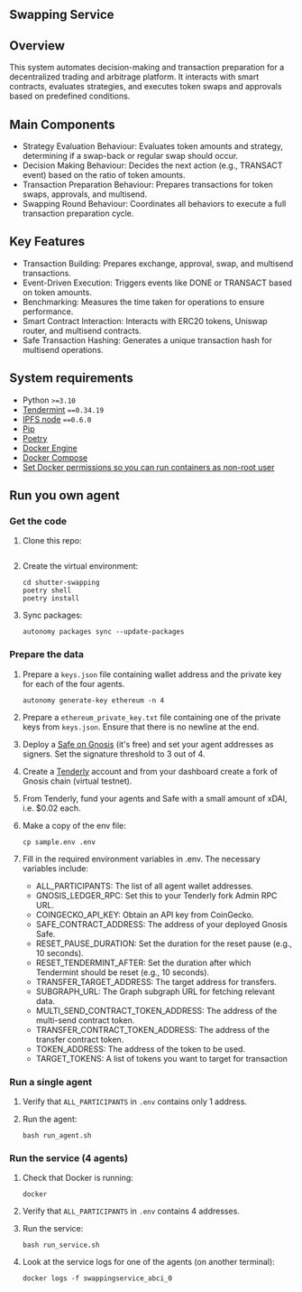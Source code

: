 ## Swapping Service
## Overview
  This system automates decision-making and transaction preparation for a decentralized trading and arbitrage platform. It interacts with smart contracts, evaluates strategies, and executes token swaps and approvals based on predefined conditions.

## Main Components
 - Strategy Evaluation Behaviour: Evaluates token amounts and strategy, determining if a swap-back or      regular swap should occur.
 - Decision Making Behaviour: Decides the next action (e.g., TRANSACT event) based on the ratio of token amounts.
 - Transaction Preparation Behaviour: Prepares transactions for token swaps, approvals, and multisend.
 - Swapping Round Behaviour: Coordinates all behaviors to execute a full transaction preparation cycle.
## Key Features
- Transaction Building: Prepares exchange, approval, swap, and multisend transactions.
- Event-Driven Execution: Triggers events like DONE or TRANSACT based on token amounts.
- Benchmarking: Measures the time taken for operations to ensure performance.
- Smart Contract Interaction: Interacts with ERC20 tokens, Uniswap router, and multisend contracts.
- Safe Transaction Hashing: Generates a unique transaction hash for multisend operations.

## System requirements

- Python `>=3.10`
- [Tendermint](https://docs.tendermint.com/v0.34/introduction/install.html) `==0.34.19`
- [IPFS node](https://docs.ipfs.io/install/command-line/#official-distributions) `==0.6.0`
- [Pip](https://pip.pypa.io/en/stable/installation/)
- [Poetry](https://python-poetry.org/)
- [Docker Engine](https://docs.docker.com/engine/install/)
- [Docker Compose](https://docs.docker.com/compose/install/)
- [Set Docker permissions so you can run containers as non-root user](https://docs.docker.com/engine/install/linux-postinstall/)

## Run you own agent

### Get the code

1. Clone this repo:

    ```
    
    ```

2. Create the virtual environment:

    ```
    cd shutter-swapping
    poetry shell
    poetry install
    ```

3. Sync packages:

    ```
    autonomy packages sync --update-packages
    ```

### Prepare the data

1. Prepare a `keys.json` file containing wallet address and the private key for each of the four agents.

    ```
    autonomy generate-key ethereum -n 4
    ```

2. Prepare a `ethereum_private_key.txt` file containing one of the private keys from `keys.json`. Ensure that there is no newline at the end.

3. Deploy a [Safe on Gnosis](https://app.safe.global/welcome) (it's free) and set your agent addresses as signers. Set the signature threshold to 3 out of 4.

4. Create a [Tenderly](https://tenderly.co/) account and from your dashboard create a fork of Gnosis chain (virtual testnet).

5. From Tenderly, fund your agents and Safe with a small amount of xDAI, i.e. $0.02 each.

6. Make a copy of the env file:

    ```
    cp sample.env .env
    ```

7. Fill in the required environment variables in .env. The necessary variables include:
    - ALL_PARTICIPANTS: The list of all agent wallet addresses.
    - GNOSIS_LEDGER_RPC: Set this to your Tenderly fork Admin RPC URL.
    - COINGECKO_API_KEY: Obtain an API key from CoinGecko.
    - SAFE_CONTRACT_ADDRESS: The address of your deployed Gnosis Safe.
    - RESET_PAUSE_DURATION: Set the duration for the reset pause (e.g., 10 seconds).
    - RESET_TENDERMINT_AFTER: Set the duration after which Tendermint should be reset (e.g., 10 seconds).
    - TRANSFER_TARGET_ADDRESS: The target address for transfers.
    - SUBGRAPH_URL: The Graph subgraph URL for fetching relevant data.
    - MULTI_SEND_CONTRACT_TOKEN_ADDRESS: The address of the multi-send contract token.
    - TRANSFER_CONTRACT_TOKEN_ADDRESS: The address of the transfer contract token.
    - TOKEN_ADDRESS: The address of the token to be used.
    - TARGET_TOKENS: A list of tokens you want to target for transaction

### Run a single agent

1. Verify that `ALL_PARTICIPANTS` in `.env` contains only 1 address.

2. Run the agent:

    ```
    bash run_agent.sh
    ```

### Run the service (4 agents)

1. Check that Docker is running:

    ```
    docker
    ```

2. Verify that `ALL_PARTICIPANTS` in `.env` contains 4 addresses.

3. Run the service:

    ```
    bash run_service.sh
    ```

4. Look at the service logs for one of the agents (on another terminal):

    ```
    docker logs -f swappingservice_abci_0
    ```



